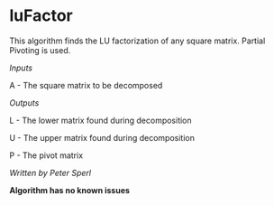 # luFactor

This algorithm finds the LU factorization of any square matrix. Partial Pivoting is used.


*Inputs*

A - The square matrix to be decomposed

*Outputs*

L - The lower matrix found during decomposition

U - The upper matrix found during decomposition

P - The pivot matrix  

*Written by Peter Sperl*

**Algorithm has no known issues**
